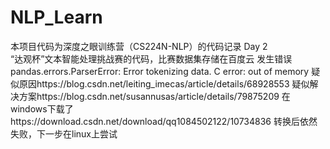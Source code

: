 # NLP_Learn
本项目代码为深度之眼训练营（CS224N-NLP）的代码记录
Day 2  
“达观杯”文本智能处理挑战赛的代码，比赛数据集存储在百度云
发生错误pandas.errors.ParserError: Error tokenizing data. C error: out of memory
疑似原因https://blog.csdn.net/leiting_imecas/article/details/68928553
疑似解决方案https://blog.csdn.net/susannusas/article/details/79875209
在windows下载了https://download.csdn.net/download/qq1084502122/10734836
转换后依然失败，下一步在linux上尝试
